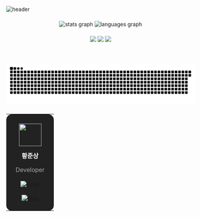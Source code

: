 <div>
  
  <!--Header-->
  ![header](https://capsule-render.vercel.app/api?type=waving&color=gradient&height=200&section=header&text=황준상)
  
</div>

###

<div align="center">
  <img src="https://github-readme-stats.vercel.app/api?username=Kimnora07&hide_title=false&hide_rank=false&show_icons=true&include_all_commits=true&count_private=true&disable_animations=false&theme=dracula&locale=en&hide_border=false" height="150" alt="stats graph"  />
  <img src="https://github-readme-stats.vercel.app/api/top-langs?username=KimNora07&locale=en&hide_title=false&layout=compact&card_width=320&langs_count=5&theme=dracula&hide_border=false" height="150" alt="languages graph"  />
</div>

###

<div align="center">
  <img src=https://img.shields.io/badge/unity-%23000000.svg?style=for-the-badge&logo=unity&logoColor=white>
  <img src=https://img.shields.io/badge/c%23-%23239120.svg?style=for-the-badge&logo=csharp&logoColor=white>
  <img src=https://img.shields.io/badge/c++-%2300599C.svg?style=for-the-badge&logo=c%2B%2B&logoColor=white>
</div>

###

<br clear="both">

![snake gif](https://github.com/Kimnora07/Kimnora07/blob/output/github-contribution-grid-snake.svg)

###

<div align="center">
  <table>
    <tr>
      <td align="center" bgcolor="#222" style="border-radius:15px; padding:25px;">
        <img src="https://cdn.jsdelivr.net/gh/devicons/devicon/icons/unity/unity-original.svg" width="60" height="60"/>
        <h3 style="color:white; margin:10px 0;">황준상</h3>
        <p style="color:#AAA; font-size:16px;">Developer</p>
        <div style="margin:20px 0;">
          <a href="mailto:gimnora01@gmail.com">
            <img src="https://img.shields.io/badge/이메일-gimnora01@gmail.com-EA4335?style=for-the-badge&logo=gmail&logoColor=white" alt="Email"/>
          </a>
        </div>
        <div>
          <a href="https://kimnora.tistory.com/">
            <img src="https://img.shields.io/badge/개발_블로그-kimnora.tistory.com-orange?style=for-the-badge&logo=blogger&logoColor=white" alt="Blog"/>
          </a>
        </div>
      </td>
    </tr>
  </table>
</div>




